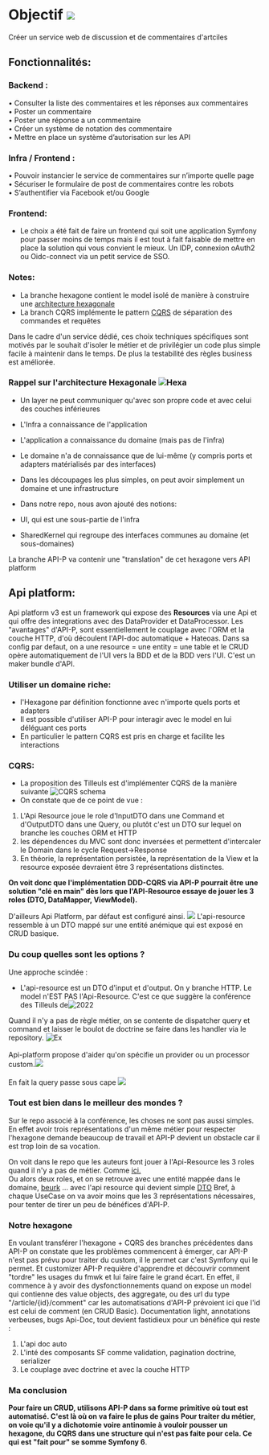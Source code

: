 # Objectif [![](https://raw.githubusercontent.com/aregtech/areg-sdk/master/docs/img/pin.svg)](#roadmap)

Créer un service web de discussion et de commentaires d'artciles

## Fonctionnalités:

### Backend :

• Consulter la liste des commentaires et les réponses aux commentaires\
• Poster un commentaire\
• Poster une réponse a un commentaire\
• Créer un système de notation des commentaire\
• Mettre en place un système d’autorisation sur les API

### Infra / Frontend :

• Pouvoir instancier le service de commentaires sur n’importe quelle page\
• Sécuriser le formulaire de post de commentaires contre les robots\
• S’authentifier via Facebook et/ou Google

### Frontend:
- Le choix a été fait de faire un frontend qui soit une application Symfony pour passer moins de temps
mais il est tout à fait faisable de mettre en place la solution qui vous convient le mieux. Un IDP, connexion
oAuth2 ou Oidc-connect via un petit service de SSO.

### Notes:

- La branche hexagone contient le model isolé de manière à construire une [architecture hexagonale](https://fr.wikipedia.org/wiki/Architecture_hexagonale)
- La branch CQRS implémente le pattern [CQRS](https://fr.wikipedia.org/wiki/S%C3%A9paration_commande-requ%C3%AAte) de séparation
des commandes et requêtes

Dans le cadre d'un service dédié, ces choix techniques spécifiques sont motivés par le souhait
d'isoler le métier et de privilégier un code plus simple facile à maintenir dans le temps.
De plus la testabilité des règles business est améliorée.

### Rappel sur l'architecture Hexagonale ![Hexa](./docs/hexa.png)

- Un layer ne peut communiquer qu'avec son propre code et avec celui des couches inférieures
- L'Infra a connaissance de l'application
- L'application a connaissance du domaine (mais pas de l'infra)
- Le domaine n'a de connaissance que de lui-même (y compris ports et adapters matérialisés
par des interfaces)

- Dans les découpages les plus simples, on peut avoir simplement un domaine et une infrastructure
- Dans notre repo, nous avon ajouté des notions:
- UI, qui est une sous-partie de l'infra
- SharedKernel qui regroupe des interfaces communes au domaine (et sous-domaines)

La branche API-P va contenir une "translation" de cet hexagone vers API platform

## Api platform:
Api platform v3 est un framework qui expose des **Resources** via une Api et qui offre
des integrations avec des DataProvider et DataProcessor. Les "avantages" d'API-P, 
sont essentiellement le couplage avec l'ORM et la couche HTTP, d'où découlent l'API-doc automatique + Hateoas.
Dans sa config par defaut, on a une resource = une entity = une table et le CRUD opère automatiquement
de l'UI vers la BDD et de la BDD vers l'UI. C'est un maker bundle d'API.

### Utiliser un domaine riche:
- l'Hexagone par définition fonctionne avec n'importe quels ports et adapters
- Il est possible d'utiliser API-P pour interagir avec le model en lui déléguant ces ports
- En particulier le pattern CQRS est pris en charge et facilite les interactions

### CQRS:
- La proposition des Tilleuls est d'implémenter CQRS de la manière suivante ![CQRS schema](./docs/command_query.png)
- On constate que de ce point de vue :
1. L'Api Resource joue le role d'InputDTO dans une Command et d'OutputDTO dans une Query, ou plutôt
c'est un DTO sur lequel on branche les couches ORM et HTTP
2. les dépendences du MVC sont donc inversées et permettent d'intercaler le Domain dans le cycle Request->Response
3. En théorie, la représentation persistée, la représentation de la View et la resource exposée devraient être 3 
représentations distinctes.

**On voit donc que l'implémentation DDD-CQRS via API-P pourrait être une solution "clé en main" dès lors que
l'API-Resource essaye de jouer les 3 roles (DTO, DataMapper, ViewModel).** 

D'ailleurs Api Platform, par défaut est configuré ainsi. ![](./docs/api-p.png)
L'api-resource ressemble à un DTO mappé sur une entité anémique qui est exposé
en CRUD basique.


### Du coup quelles sont les options ?

Une approche scindée : 
- L'api-resource est un DTO d'input et d'output. On y branche HTTP. Le model n'EST PAS l'Api-Resource.
C'est ce que suggère la conférence des Tilleuls de![2022](./docs/2022.png)

Quand il n'y a pas de règle métier, on se contente de dispatcher query et command et laisser le boulot de doctrine
se faire dans les handler via le repository. ![Ex](./docs/query.png)\
\
Api-platform propose d'aider qu'on spécifie un provider ou un processor custom.![](./docs/custom-op.png)\
\
En fait la query passe sous cape ![](./docs/under_the_hood.png)


### Tout est bien dans le meilleur des mondes ?

Sur le repo [](https://github.com/mtarld/apip-ddd) associé à la conférence, les choses ne sont pas aussi simples. En effet
avoir trois représentations d'un même métier pour respecter l'hexagone demande beaucoup de travail et API-P devient
un obstacle car il est trop loin de sa vocation.

On voit dans le repo que les auteurs font jouer à l'Api-Resource les 3 roles quand il n'y a pas de métier. Comme [ici.](https://github.com/mtarld/apip-ddd/blob/main/src/Subscription/Entity/Subscription.php)\
Ou alors deux roles, et on se retrouve avec une entité mappée dans le domaine, [beurk](https://github.com/mtarld/apip-ddd/blob/main/src/BookStore/Domain/Model/Book.php) ... 
avec l'api resource qui devient simple [DTO](https://github.com/mtarld/apip-ddd/blob/main/src/BookStore/Infrastructure/ApiPlatform/Resource/BookResource.php)
Bref, à chaque UseCase on va avoir moins que les 3 représentations nécessaires, pour tenter de tirer un peu de bénéfices d'API-P.


### Notre hexagone

En voulant transférer l'hexagone + CQRS des branches précédentes dans API-P on constate que les problèmes commencent à émerger, car
API-P n'est pas prévu pour traiter du custom, il le permet car c'est Symfony qui le permet. Et customizer API-P
requière d'apprendre et découvrir comment "tordre" les usages du fmwk et lui faire faire le grand écart. 
En effet, il commence à y avoir des dysfonctionnements quand on expose un model qui contienne des value objects, des aggregate,
ou des url du type "/article/{id}/comment" car les automatisations d'API-P prévoient ici que l'id est celui de comment (en CRUD Basic).
Documentation light, annotations verbeuses, bugs Api-Doc, tout devient fastidieux pour un bénéfice qui reste :
1. L'api doc auto
2. L'inté des composants SF comme validation, pagination doctrine, serializer
3. Le couplage avec doctrine et avec la couche HTTP


### Ma conclusion
**Pour faire un CRUD, utilisons API-P dans sa forme primitive où tout est automatisé. C'est là où on va faire le plus de gains**
**Pour traiter du métier, on voie qu'il y a dichotomie voire antinomie à vouloir pousser un hexagone, du CQRS dans une structure
qui n'est pas faite pour cela. Ce qui est "fait pour" se somme Symfony 6**.
